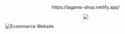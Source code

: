 
<p align="center"> https://lagares-shop.netlify.app/</p>

<p align="center">
<img src="https://github.com/gdutralagares/e-comerce/assets/61439293/614d4272-483f-40eb-98e5-71353964fb5b">
  
![Ecommerce Website](https://github.com/gdutralagares/e-comerce/assets/61439293/653f3ac5-f194-426c-b3b0-f2cca2007a6b)
</p>
